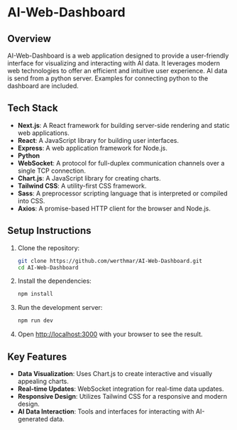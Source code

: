 # AI-Web-Dashboard

## Overview
AI-Web-Dashboard is a web application designed to provide a user-friendly interface for visualizing and interacting with AI data. It leverages modern web technologies to offer an efficient and intuitive user experience. AI data is send from a python server. Examples for connecting python to the dashboard are included.

## Tech Stack
- **Next.js**: A React framework for building server-side rendering and static web applications.
- **React**: A JavaScript library for building user interfaces.
- **Express**: A web application framework for Node.js.
- **Python**
- **WebSocket**: A protocol for full-duplex communication channels over a single TCP connection.
- **Chart.js**: A JavaScript library for creating charts.
- **Tailwind CSS**: A utility-first CSS framework.
- **Sass**: A preprocessor scripting language that is interpreted or compiled into CSS.
- **Axios**: A promise-based HTTP client for the browser and Node.js.

## Setup Instructions
1. Clone the repository:
    ```bash
    git clone https://github.com/werthmar/AI-Web-Dashboard.git
    cd AI-Web-Dashboard
    ```

2. Install the dependencies:
    ```bash
    npm install
    ```

3. Run the development server:
    ```bash
    npm run dev
    ```

4. Open [http://localhost:3000](http://localhost:3000) with your browser to see the result.

## Key Features
- **Data Visualization**: Uses Chart.js to create interactive and visually appealing charts.
- **Real-time Updates**: WebSocket integration for real-time data updates.
- **Responsive Design**: Utilizes Tailwind CSS for a responsive and modern design.
- **AI Data Interaction**: Tools and interfaces for interacting with AI-generated data.
